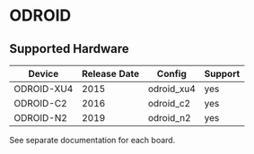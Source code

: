# ODROID

## Supported Hardware

| Device         | Release Date  | Config    | Support |
|----------------|---------------|-----------|---------|
| ODROID-XU4     | 2015          | odroid_xu4| yes     |
| ODROID-C2      | 2016          | odroid_c2 | yes     |
| ODROID-N2      | 2019          | odroid_n2 | yes     |

See separate documentation for each board.

